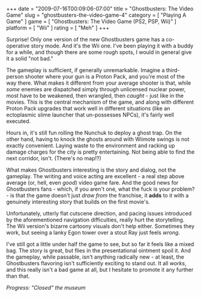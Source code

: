 +++
date = "2009-07-16T00:09:06-07:00"
title = "Ghostbusters: The Video Game"
slug = "ghostbusters-the-video-game-4"
category = [ "Playing A Game" ]
game = [ "Ghostbusters: The Video Game (PS2, PSP, Wii)" ]
platform = [ "Wii" ]
rating = [ "Meh" ]
+++

Surprise!  Only one version of the new Ghostbusters game has a co-operative story mode.  And it's the Wii one.  I've been playing it with a buddy for a while, and though there are some rough spots, I would in general give it a solid "not bad."

The gameplay is sufficient, if generally unremarkable.  Imagine a third-person shooter where your gun is a Proton Pack, and you're most of the way there.  What makes it different from your average shooter is that, while <i>some</i> enemies are dispatched simply through unlicensed nuclear power, most have to be weakened, then wrangled, then <i>caught</i> - just like in the movies.  This is the central mechanism of the game, and along with different Proton Pack upgrades that work well in different situations (like an ectoplasmic slime launcher that un-possesses NPCs), it's fairly well executed.

Hours in, it's still fun rolling the Nunchuk to deploy a ghost trap.  On the other hand, having to knock the ghosts around with Wiimote swings is not exactly convenient.  Laying waste to the environment and racking up damage charges for the city is pretty entertaining.  Not being able to find the next corridor, isn't.  (There's no map!?)

What makes Ghostbusters interesting is the story and dialog, not the gameplay.  The writing and voice acting are excellent - a real step above average (or, hell, even <i>good</i>) video game fare.  And the good news for Ghostbusters fans - which, if you aren't one, what the fuck is your problem? - is that the game doesn't just <i>draw from</i> the franchise, it <b>adds</b> to it with a genuinely interesting story that builds on the first movie's.

Unfortunately, utterly flat cutscene direction, and pacing issues introduced by the aforementioned navigation difficulties, really hurt the storytelling.  The Wii version's bizarre cartoony visuals don't help either.  Sometimes they work, but seeing a lanky Egon tower over a stout Ray just feels <i>wrong</i>.

I've still got a little under half the game to see, but so far it feels like a mixed bag.  The story is great, but flies in the presentational ointment spoil it.  And the gameplay, while passable, isn't anything radically new - at least, the Ghostbusters flavoring isn't sufficiently exciting to stand out.  It all <i>works</i>, and this really isn't a bad game at all, but I hesitate to promote it any further than that.

<i>Progress: "Closed" the museum</i>